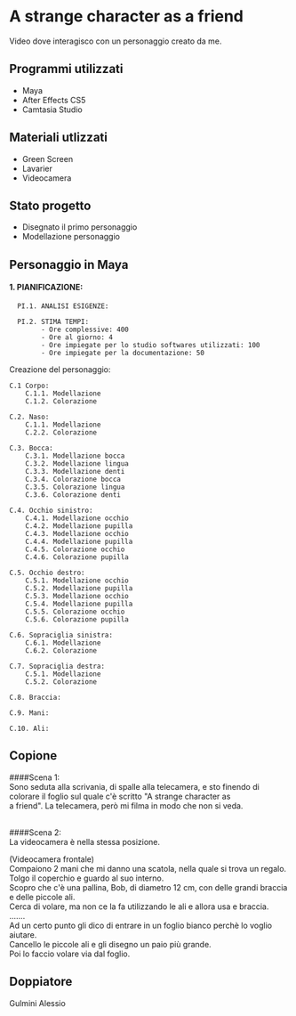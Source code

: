# A strange character as a friend
Video dove interagisco con un personaggio creato da me.


## Programmi utilizzati
* Maya
* After Effects CS5
* Camtasia Studio

## Materiali utlizzati 
* Green Screen
* Lavarier
* Videocamera

## Stato progetto
* Disegnato il primo personaggio
* Modellazione personaggio

## Personaggio in Maya

#### 1. PIANIFICAZIONE:

      PI.1. ANALISI ESIGENZE:
      
      PI.2. STIMA TEMPI:
            - Ore complessive: 400
            - Ore al giorno: 4
            - Ore impiegate per lo studio softwares utilizzati: 100
            - Ore impiegate per la documentazione: 50

Creazione del personaggio:<br>
    
    C.1 Corpo:
        C.1.1. Modellazione
        C.1.2. Colorazione
        
    C.2. Naso:
        C.1.1. Modellazione
        C.2.2. Colorazione 
        
    C.3. Bocca:
        C.3.1. Modellazione bocca
        C.3.2. Modellazione lingua
        C.3.3. Modellazione denti
        C.3.4. Colorazione bocca
        C.3.5. Colorazione lingua
        C.3.6. Colorazione denti
        
    C.4. Occhio sinistro:
        C.4.1. Modellazione occhio
        C.4.2. Modellazione pupilla
        C.4.3. Modellazione occhio
        C.4.4. Modellazione pupilla
        C.4.5. Colorazione occhio
        C.4.6. Colorazione pupilla
        
    C.5. Occhio destro:
        C.5.1. Modellazione occhio
        C.5.2. Modellazione pupilla
        C.5.3. Modellazione occhio
        C.5.4. Modellazione pupilla
        C.5.5. Colorazione occhio
        C.5.6. Colorazione pupilla
        
    C.6. Sopraciglia sinistra:
        C.6.1. Modellazione
        C.6.2. Colorazione
    
    C.7. Sopraciglia destra:
        C.5.1. Modellazione
        C.5.2. Colorazione
        
    C.8. Braccia:
    
    C.9. Mani:
    
    C.10. Ali:


## Copione
####Scena 1:<br>
Sono seduta alla scrivania, di spalle alla telecamera, e sto finendo di colorare il foglio sul quale c'è scritto "A strange character as<br> a friend".
La telecamera, però mi filma in modo che non si veda.<br><br>

####Scena 2:<br>
La videocamera è nella stessa posizione.






(Videocamera frontale)<br>
Compaiono 2 mani che mi danno una scatola, nella quale si trova un regalo.<br>
Tolgo il coperchio e guardo al suo interno.<br>
Scopro che c'è una pallina, Bob, di diametro 12 cm, con delle grandi braccia e delle piccole ali.<br>
Cerca di volare, ma non ce la fa utilizzando le ali e allora usa e braccia.<br>
.......<br>
Ad un certo punto gli dico di entrare in un foglio bianco perchè lo voglio aiutare. <br>
Cancello le piccole ali e gli disegno un paio più grande.<br>
Poi lo faccio volare via dal foglio.<br>

## Doppiatore
Gulmini Alessio

